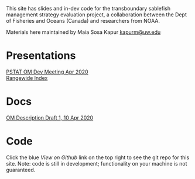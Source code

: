 
This site has slides and in-dev code for the transboundary sablefish management strategy evaluation project, a collaboration between the Dept of Fisheries and Oceans (Canada) and researchers from NOAA.

Materials here maintained by Maia Sosa Kapur kapurm@uw.edu


# Presentations

[PSTAT OM Dev Meeting Apr 2020](slides/Kapur_OM_PSTAT-Apr2020.html)
<br>
[Rangewide Index](slides/Kapur_RangewideSABIdx.html)

# Docs
[OM Description Draft 1, 10 Apr 2020](OM_Desc_10Apr2020.pdf)

# Code
Click the blue *View on Github* link on the top right to see the git repo for this site. Note: code is still in development; functionality on your machine is not guaranteed.
